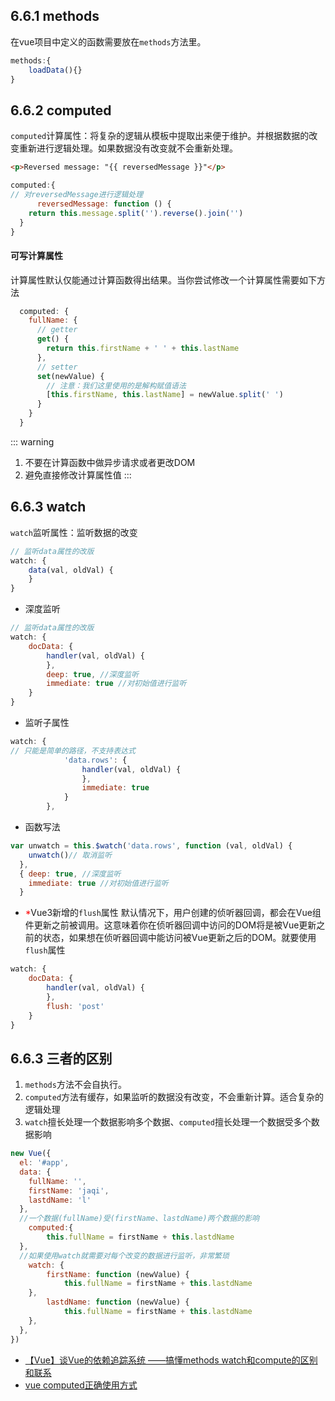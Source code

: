 ## 6.6.1 methods
在vue项目中定义的函数需要放在`methods`方法里。
```js
methods:{
    loadData(){}
}
```
## 6.6.2 computed
`computed`计算属性：将复杂的逻辑从模板中提取出来便于维护。并根据数据的改变重新进行逻辑处理。如果数据没有改变就不会重新处理。
```html
<p>Reversed message: "{{ reversedMessage }}"</p>
```
```js
computed:{
// 对reversedMessage进行逻辑处理
      reversedMessage: function () {
    return this.message.split('').reverse().join('')
  }
}
```
#### 可写计算属性
计算属性默认仅能通过计算函数得出结果。当你尝试修改一个计算属性需要如下方法
```js
  computed: {
    fullName: {
      // getter
      get() {
        return this.firstName + ' ' + this.lastName
      },
      // setter
      set(newValue) {
        // 注意：我们这里使用的是解构赋值语法
        [this.firstName, this.lastName] = newValue.split(' ')
      }
    }
  }
```
::: warning
1. 不要在计算函数中做异步请求或者更改DOM
2. 避免直接修改计算属性值
:::
## 6.6.3 watch
`watch`监听属性：监听数据的改变
```js
// 监听data属性的改版
watch: {
    data(val, oldVal) {
    }
} 
```
* 深度监听
```js
// 监听data属性的改版
watch: {
    docData: {
        handler(val, oldVal) {
        },
        deep: true, //深度监听
        immediate: true //对初始值进行监听
    }
}
```

* 监听子属性
```js
watch: {
// 只能是简单的路径，不支持表达式
            'data.rows': {
                handler(val, oldVal) {
                },
                immediate: true
            }
        },
```
* 函数写法
```js
var unwatch = this.$watch('data.rows', function (val, oldVal) {
    unwatch()// 取消监听
  },
  { deep: true, //深度监听
    immediate: true //对初始值进行监听 
  }

```
* <span style="color: red">*</span>Vue3新增的`flush`属性
默认情况下，用户创建的侦听器回调，都会在Vue组件更新之前被调用。这意味着你在侦听器回调中访问的DOM将是被Vue更新之前的状态，如果想在侦听器回调中能访问被Vue更新之后的DOM。就要使用`flush`属性
```js
watch: {
    docData: {
        handler(val, oldVal) {
        },
        flush: 'post'
    }
}
```
## 6.6.3 三者的区别
1. `methods`方法不会自执行。
2. `computed`方法有缓存，如果监听的数据没有改变，不会重新计算。适合复杂的逻辑处理
3. `watch`擅长处理一个数据影响多个数据、`computed`擅长处理一个数据受多个数据影响

```js
new Vue({
  el: '#app',
  data: {
    fullName: '',
    firstName: 'jaqi',
    lastdName: 'l'
  },
  //一个数据(fullName)受(firstName、lastdName)两个数据的影响
    computed:{
        this.fullName = firstName + this.lastdName
  },
  //如果使用watch就需要对每个改变的数据进行监听，非常繁琐
    watch: {
        firstName: function (newValue) {
            this.fullName = firstName + this.lastdName
    },
        lastdName: function (newValue) {
            this.fullName = firstName + this.lastdName
    },
  },
})
```
* [【Vue】谈Vue的依赖追踪系统 ——搞懂methods watch和compute的区别和联系](https://www.cnblogs.com/penghuwan/p/7194133.html)     
* [vue computed正确使用方式](https://zhuanlan.zhihu.com/p/72541791)


